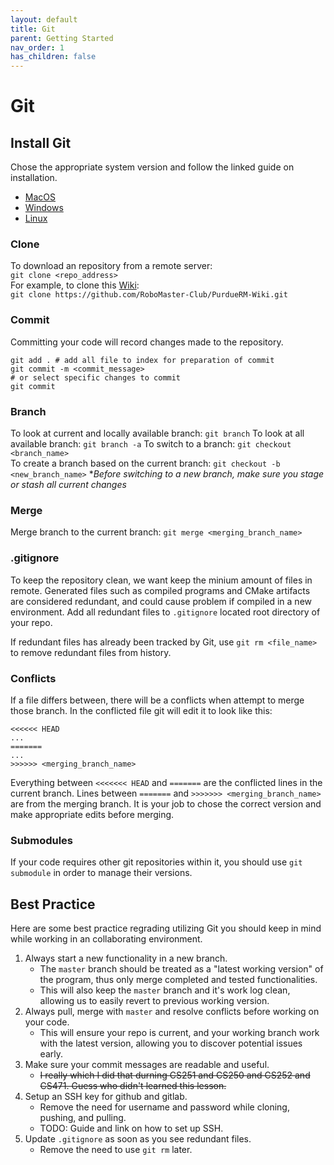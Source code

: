 ```yaml
---
layout: default
title: Git
parent: Getting Started
nav_order: 1
has_children: false
---
```


# Git

## Install Git
Chose the appropriate system version and follow the linked guide on installation. 
- [MacOS](https://git-scm.com/download/mac)
- [Windows](https://git-scm.com/download/win)
- [Linux](https://git-scm.com/download/linux)

### Clone
To download an repository from a remote server:   
```git clone <repo_address>```    
For example, to clone this [Wiki](https://github.com/RoboMaster-Club/PurdueRM-Wiki):   
```git clone https://github.com/RoboMaster-Club/PurdueRM-Wiki.git```

### Commit
Committing your code will record changes made to the repository.  
```
git add . # add all file to index for preparation of commit
git commit -m <commit_message> 
# or select specific changes to commit
git commit 
```

### Branch
To look at current and locally available branch:
```git branch```
To look at all available branch:
```git branch -a```
To switch to a branch:
```git checkout <branch_name>```   
To create a branch based on the current branch:
```git checkout -b <new_branch_name>```
**Before switching to a new branch, make sure you stage or stash all current changes*

### Merge
Merge branch to the current branch:
```git merge <merging_branch_name>```

### .gitignore
To keep the repository clean, we want keep the minium amount of files in remote. Generated files such as compiled programs and CMake artifacts are considered redundant, and could cause problem if compiled in a new environment. Add all redundant files to ```.gitignore``` located root directory of your repo. 

If redundant files has already been tracked by Git, use ```git rm <file_name>``` to remove redundant files from history. 

### Conflicts

If a file differs between, there will be a conflicts when attempt to merge those branch. In the conflicted file git will edit it to look like this: 
```
<<<<<< HEAD
...
=======
...
>>>>>> <merging_branch_name>
```
Everything between ```<<<<<<< HEAD``` and ```=======``` are the conflicted lines in the current branch. Lines between ```=======``` and ```>>>>>>> <merging_branch_name>``` are from the merging branch. It is your job to chose the correct version and make appropriate edits before merging. 

### Submodules 

If your code requires other git repositories within it, you should use ```git submodule``` in order to manage their versions. 

## Best Practice 
Here are some best practice regrading utilizing Git you should keep in mind while working in an collaborating environment.  
1. Always start a new functionality in a new branch. 
   - The ```master``` branch should be treated as a "latest working version" of the program, thus only merge completed and tested functionalities. 
   - This will also keep the ```master``` branch and it's work log clean, allowing us to easily revert to previous working version. 
2. Always pull, merge with ```master``` and resolve conflicts before working on your code. 
   - This will ensure your repo is current, and your working branch work with the latest version, allowing you to discover potential issues early. 
3. Make sure your commit messages are readable and useful. 
   - ~~I really which I did that durning CS251 and CS250 and CS252 and CS471. Guess who didn't learned this lesson.~~ 
4. Setup an SSH key for github and gitlab.
   - Remove the need for username and password while cloning, pushing, and pulling. 
   - TODO: Guide and link on how to set up SSH. 
5. Update ```.gitignore``` as soon as you see redundant files. 
   - Remove the need to use ```git rm``` later. 
